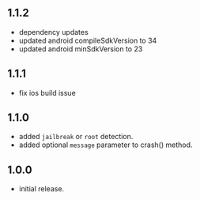 ## 1.1.2
- dependency updates
- updated android compileSdkVersion to 34
- updated android minSdkVersion to 23

## 1.1.1
- fix ios build issue

## 1.1.0
- added `jailbreak` or `root` detection.
- added optional `message` parameter to crash() method.

## 1.0.0

- initial release.
